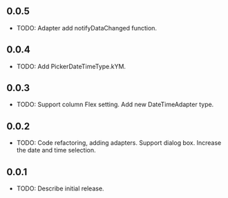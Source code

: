 ## 0.0.5

* TODO: Adapter add notifyDataChanged function.

## 0.0.4

* TODO: Add PickerDateTimeType.kYM.

## 0.0.3

* TODO: Support column Flex setting. Add new DateTimeAdapter type.

## 0.0.2

* TODO: Code refactoring, adding adapters. Support dialog box. Increase the date and time selection.


## 0.0.1

* TODO: Describe initial release.
